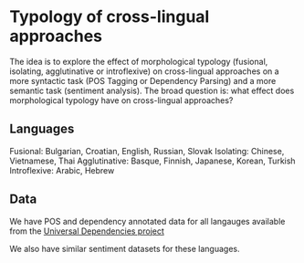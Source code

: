 Typology of cross-lingual approaches
==============

The idea is to explore the effect of morphological typology (fusional, isolating, agglutinative or introflexive) on cross-lingual approaches on a more syntactic task (POS Tagging or Dependency Parsing) and a more semantic task (sentiment analysis). The broad question is: what effect does morphological typology have on cross-lingual approaches?

Languages
----
Fusional: Bulgarian, Croatian, English, Russian, Slovak
Isolating: Chinese, Vietnamese, Thai
Agglutinative: Basque, Finnish, Japanese, Korean, Turkish
Introflexive: Arabic, Hebrew


Data
----

We have POS and dependency annotated data for all langauges available from the [Universal Dependencies project](https://universaldependencies.org/)

We also have similar sentiment datasets for these languages.


